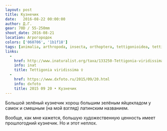 ```yaml
---
layout: post
title: Кузнечик
date:   2016-08-22 00:00:00
author: Д.Г.
gear: 70D / 55-250mm
shoot_date: 2016-08-21
location: Агрогородок
colors: ['060706', '1b1f18']
tags: [animalia, arthropoda, insecta, orthoptera, tettigonioidea, tettigoniidae, tettigonia, tettigonia viridissima]
links:
  -
    href: http://www.inaturalist.org/taxa/133250-Tettigonia-viridissima
    info: inat
    title: Tettigonia viridissima ♀
  -
    href: https://www.dxfoto.ru/2015/09/20.html
    info: dxfoto
    title: 2015 09 20 • Кузнечик
---
```


Большой зелёный кузнечик хорош большим зелёным яйцекладом у самок и смешным (на мой взгляд) латинским названием.

Вообще, как мне кажется, большую художественную ценность имеет прошлогодний кузнечик. Но и этот неплох.
